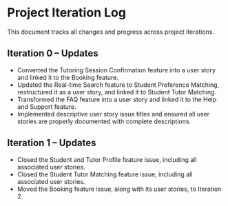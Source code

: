 # Project Iteration Log
This document tracks all changes and progress across project iterations.

## Iteration 0 – Updates
- Converted the Tutoring Session Confirmation feature into a user story and linked it to the Booking feature.
- Updated the Real-time Search feature to Student Preference Matching, restructured it as a user story, and linked it to Student Tutor Matching.
- Transformed the FAQ feature into a user story and linked it to the Help and Support feature.
- Implemented descriptive user story issue titles and ensured all user stories are properly documented with complete descriptions.

## Iteration 1 – Updates
- Closed the Student and Tutor Profile feature issue, including all associated user stories.
- Closed the Student Tutor Matching feature issue, including all associated user stories.
- Moved the Booking feature issue, along with its user stories, to Iteration 2.
